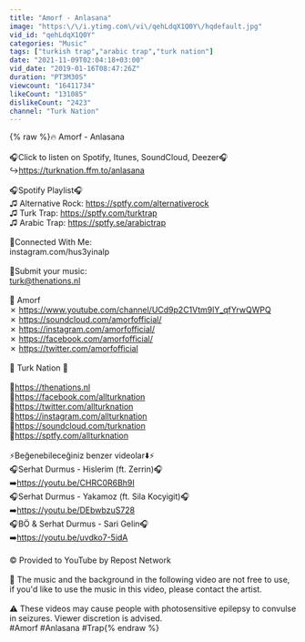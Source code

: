```yaml
---
title: "Amorf - Anlasana"
image: "https:\/\/i.ytimg.com\/vi\/qehLdqX1Q0Y\/hqdefault.jpg"
vid_id: "qehLdqX1Q0Y"
categories: "Music"
tags: ["turkish trap","arabic trap","turk nation"]
date: "2021-11-09T02:04:18+03:00"
vid_date: "2019-01-16T08:47:26Z"
duration: "PT3M30S"
viewcount: "16411734"
likeCount: "131085"
dislikeCount: "2423"
channel: "Turk Nation"
---
```

{% raw %}🔥 Amorf - Anlasana<br /><br />🎧Click to listen on Spotify, Itunes, SoundCloud, Deezer🎧<br />↪︎<a rel="nofollow" target="blank" href="https://turknation.ffm.to/anlasana">https://turknation.ffm.to/anlasana</a><br /><br />🎧Spotify Playlist🎧<br />♫ Alternative Rock: <a rel="nofollow" target="blank" href="https://sptfy.com/alternativerock">https://sptfy.com/alternativerock</a><br />♫ Turk Trap: <a rel="nofollow" target="blank" href="https://sptfy.com/turktrap">https://sptfy.com/turktrap</a><br />♫ Arabic Trap: <a rel="nofollow" target="blank" href="https://sptfy.se/arabictrap">https://sptfy.se/arabictrap</a><br /><br />📣Connected With Me:<br />instagram.com/hus3yinalp<br /><br />🎤Submit your music: <br />turk@thenations.nl<br /><br />🎵 Amorf<br />✗ <a rel="nofollow" target="blank" href="https://www.youtube.com/channel/UCd9p2C1Vtm9lY_qfYrwQWPQ">https://www.youtube.com/channel/UCd9p2C1Vtm9lY_qfYrwQWPQ</a><br />✗ <a rel="nofollow" target="blank" href="https://soundcloud.com/amorfofficial/">https://soundcloud.com/amorfofficial/</a><br />✗ <a rel="nofollow" target="blank" href="https://instagram.com/amorfofficial/">https://instagram.com/amorfofficial/</a><br />✗ <a rel="nofollow" target="blank" href="https://facebook.com/amorfofficial/">https://facebook.com/amorfofficial/</a><br />✗ <a rel="nofollow" target="blank" href="https://twitter.com/amorfofficial">https://twitter.com/amorfofficial</a><br /><br />📣 Turk Nation 📣<br /><br />🚩<a rel="nofollow" target="blank" href="https://thenations.nl">https://thenations.nl</a><br />🚩<a rel="nofollow" target="blank" href="https://facebook.com/allturknation">https://facebook.com/allturknation</a><br />🚩<a rel="nofollow" target="blank" href="https://twitter.com/allturknation">https://twitter.com/allturknation</a><br />🚩<a rel="nofollow" target="blank" href="https://instagram.com/allturknation">https://instagram.com/allturknation</a><br />🚩<a rel="nofollow" target="blank" href="https://soundcloud.com/turknation">https://soundcloud.com/turknation</a><br />🚩<a rel="nofollow" target="blank" href="https://sptfy.com/allturknation">https://sptfy.com/allturknation</a><br /><br />⚡Beğenebileceğiniz benzer videolar⬇️⚡<br />🎧Serhat Durmus - Hislerim (ft. Zerrin)🎧<br />➡️<a rel="nofollow" target="blank" href="https://youtu.be/CHRC0R6Bh9I">https://youtu.be/CHRC0R6Bh9I</a><br />🎧Serhat Durmus - Yakamoz (ft. Sila Kocyigit)🎧<br />➡️<a rel="nofollow" target="blank" href="https://youtu.be/DEbwbzuS728">https://youtu.be/DEbwbzuS728</a><br />🎧BÖ &amp; Serhat Durmus - Sari Gelin🎧<br />➡️<a rel="nofollow" target="blank" href="https://youtu.be/uvdko7-5idA">https://youtu.be/uvdko7-5idA</a><br /><br />© Provided to YouTube by Repost Network<br /><br />🚫 The music and the background in the following video are not free to use, if you'd like to use the music in this video, please contact the artist.<br /><br />⚠️ These videos may cause people with photosensitive epilepsy to convulse in seizures. Viewer discretion is advised.<br />#Amorf #Anlasana #Trap{% endraw %}
